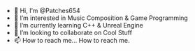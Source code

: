 - 👋 Hi, I’m @Patches654
- 👀 I’m interested in Music Composition & Game Programming
- 🌱 I’m currently learning C++ & Unreal Engine
- 💞️ I’m looking to collaborate on Cool Stuff
- 📫 How to reach me... How to reach me.

<!---
Patches654/Patches654 is a ✨ special ✨ repository because its `README.md` (this file) appears on your GitHub profile.
You can click the Preview link to take a look at your changes.
--->
